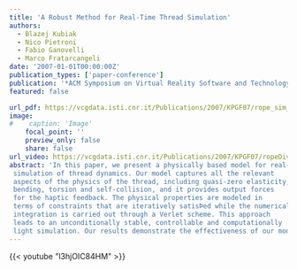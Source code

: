 ```yaml
---
title: 'A Robust Method for Real-Time Thread Simulation'
authors:
  - Blazej Kubiak
  - Nico Pietroni
  - Fabio Ganovelli
  - Marco Fratarcangeli
date: '2007-01-01T00:00:00Z'
publication_types: ['paper-conference']
publication: '*ACM Symposium on Virtual Reality Software and Technology*'
featured: false

url_pdf: https://vcgdata.isti.cnr.it/Publications/2007/KPGF07/rope_sim_final.pdf
image:
#    caption: 'Image'
    focal_point: ''
    preview_only: false
    share: false
url_video: https://vcgdata.isti.cnr.it/Publications/2007/KPGF07/ropeDivX.avi
abstract: 'In this paper, we present a physically based model for real-time 
 simulation of thread dynamics. Our model captures all the relevant 
 aspects of the physics of the thread, including quasi-zero elasticity, 
 bending, torsion and self-collision, and it provides output forces 
 for the haptic feedback. The physical properties are modeled in 
 terms of constraints that are iteratively satisÞed while the numerical 
 integration is carried out through a Verlet scheme. This approach 
 leads to an unconditionally stable, controllable and computationally 
 light simulation. Our results demonstrate the effectiveness of our model, showing the interaction of the thread with other objects in real time and the creation of complex knots.'
---
```


{{< youtube "l3hjOIC84HM" >}}